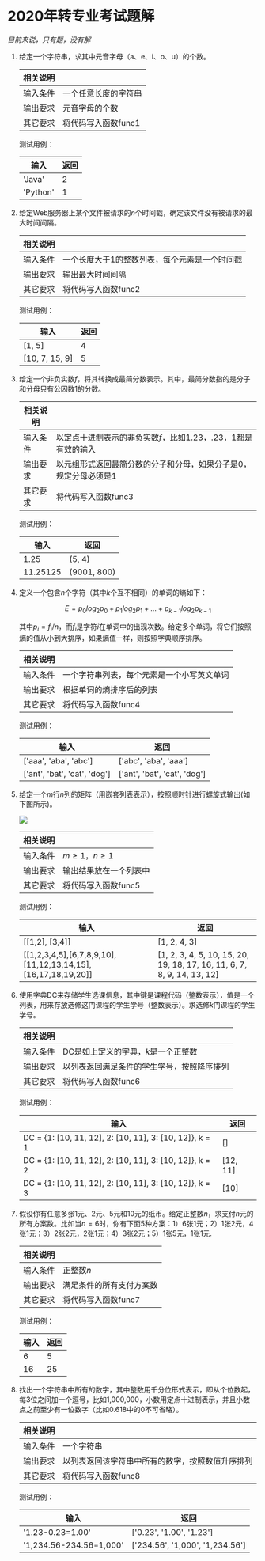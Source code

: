 # 2020年转专业考试题解

*目前来说，只有题，没有解*

1. 给定一个字符串，求其中元音字母（a、e、i、o、u）的个数。

   | **相关说明** |                      |
   | -------- | -------------------- |
   | 输入条件 | 一个任意长度的字符串 |
   | 输出要求 | 元音字母的个数       |
   | 其它要求 | 将代码写入函数func1  |

   测试用例：

   | **输入**     | **返回** |
   | -------- | ---- |
   | 'Java'   | 2    |
   | 'Python' | 1    |



2. 给定Web服务器上某个文件被请求的$n$个时间戳，确定该文件没有被请求的最大时间间隔。

   | **相关说明** |                                               |
   | -------- | --------------------------------------------- |
   | 输入条件 | 一个长度大于1的整数列表，每个元素是一个时间戳 |
   | 输出要求 | 输出最大时间间隔                              |
   | 其它要求 | 将代码写入函数func2                           |

   测试用例：

   | **输入**            | **返回** |
   | --------------- | ---- |
   | [1, 5]          | 4    |
   | [10, 7,  15, 9] | 5    |



3. 给定一个非负实数$f$，将其转换成最简分数表示。其中，最简分数指的是分子和分母只有公因数1的分数。

   | **相关说明** |                                                              |
   | -------- | ------------------------------------------------------------ |
   | 输入条件 | 以定点十进制表示的非负实数$f$，比如1.23，.23，1都是有效的输入 |
   | 输出要求 | 以元组形式返回最简分数的分子和分母，如果分子是0，规定分母必须是1 |
   | 其它要求 | 将代码写入函数func3                                          |

   测试用例：

   | **输入**     | **返回**         |
   | -------- | ------------ |
   | 1.25     | (5, 4)       |
   | 11.25125 | (9001,  800) |



4. 定义一个包含$n$个字符（其中$k$个互不相同）的单词的熵如下：

   $$E=p_0log_2p_0+p_1log_2p_1+\dots+p_{k-1}log_2p_{k-1}$$

   其中$p_i=f_i/n$，而$f_i$是字符$i$在单词中的出现次数。给定多个单词，将它们按照熵的值从小到大排序，如果熵值一样，则按照字典顺序排序。

   | **相关说明** |                                            |
   | -------- | ------------------------------------------ |
   | 输入条件 | 一个字符串列表，每个元素是一个小写英文单词 |
   | 输出要求 | 根据单词的熵排序后的列表                   |
   | 其它要求 | 将代码写入函数func4                        |

   测试用例：

   | **输入**                          | **返回**                          |
   | ----------------------------- | ----------------------------- |
   | ['aaa',  'aba', 'abc']        | ['abc',  'aba', 'aaa']        |
   | ['ant',  'bat', 'cat', 'dog'] | ['ant',  'bat', 'cat', 'dog'] |



5. 给定一个$m$行$n$列的矩阵（用嵌套列表表示），按照顺时针进行螺旋式输出(如下图所示)。

   ![](https://s3.bmp.ovh/imgs/2022/05/30/9647c41a9c080e42.png)

   | **相关说明** |                        |
   | -------- | ---------------------- |
   | 输入条件 | $m≥1$，$n≥1$           |
   | 输出要求 | 输出结果放在一个列表中 |
   | 其它要求 | 将代码写入函数func5    |

   测试用例：

   | **输入**                                                         | **返回**                                                         |
   | ------------------------------------------------------------ | ------------------------------------------------------------ |
   | [[1,2],  [3,4]]                                              | [1, 2, 4,  3]                                                |
   | [[1,2,3,4,5],[6,7,8,9,10],[11,12,13,14,15],  [16,17,18,19,20]] | [1, 2, 3,  4, 5, 10, 15, 20, 19, 18, 17, 16, 11, 6, 7, 8, 9, 14, 13, 12] |



6. 使用字典DC来存储学生选课信息，其中键是课程代码（整数表示），值是一个列表，用来存放选修这门课程的学生学号（整数表示）。求选修$k$门课程的学生学号。

   | **相关说明** |                                            |
   | -------- | ------------------------------------------ |
   | 输入条件 | DC是如上定义的字典，$k$是一个正整数        |
   | 输出要求 | 以列表返回满足条件的学生学号，按照降序排列 |
   | 其它要求 | 将代码写入函数func6                        |

   测试用例：

   | **输入**                                                     | **返回**     |
   | -------------------------------------------------------- | -------- |
   | DC = {1:  [10, 11, 12], 2: [10, 11], 3: [10, 12]}, k = 1 | []       |
   | DC = {1: [10,  11, 12], 2: [10, 11], 3: [10, 12]}, k = 2 | [12, 11] |
   | DC = {1:  [10, 11, 12], 2: [10, 11], 3: [10, 12]}, k = 3 | [10]     |



7. 假设你有任意多张1元、2元、5元和10元的纸币。给定正整数$n$，求支付$n$元的所有方案数。比如当$n=6$时，你有下面5种方案：1）6张1元；2）1张2元，4张1元；3）2张2元，2张1元；4）3张2元；5）1张5元，1张1元.

   | **相关说明** |                          |
   | -------- | ------------------------ |
   | 输入条件 | 正整数$n$                |
   | 输出要求 | 满足条件的所有支付方案数 |
   | 其它要求 | 将代码写入函数func7      |

   测试用例：

   | **输入** | **返回** |
   | ---- | ---- |
   | 6    | 5    |
   | 16   | 25   |



8. 找出一个字符串中所有的数字，其中整数用千分位形式表示，即从个位数起，每3位之间加一个逗号，比如1,000,000，小数用定点十进制表示，并且小数点之前至少有一位数字（比如0.618中的0不可省略）。

   | **相关说明** |                                                  |
   | -------- | ------------------------------------------------ |
   | 输入条件 | 一个字符串                                       |
   | 输出要求 | 以列表返回该字符串中所有的数字，按照数值升序排列 |
   | 其它要求 | 将代码写入函数func8                              |

   测试用例：

   | **输入**                    | **返回**                             |
   | ----------------------- | -------------------------------- |
   | '1.23-0.23=1.00'        | ['0.23',  '1.00', '1.23']        |
   | '1,234.56-234.56=1,000' | ['234.56',  '1,000', '1,234.56'] |
